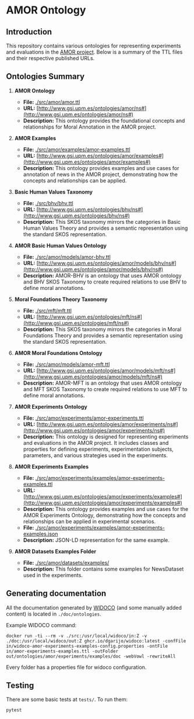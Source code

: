 # AMOR Ontology

## Introduction

This repository contains various ontologies for representing experiments and evaluations in the [AMOR project](https://www.gsi.upm.es/amor). Below is a summary of the TTL files and their respective published URLs.

## Ontologies Summary

1. **AMOR Ontology**
   - **File:** [./src/amor/amor.ttl](./src/amor/amor.ttl)
   - **URL:** [http://www.gsi.upm.es/ontologies/amor/ns#](http://www.gsi.upm.es/ontologies/amor/ns#)
   - **Description:** This ontology provides the foundational concepts and relationships for Moral Annotation in the AMOR project.

2. **AMOR Examples**
    - **File:** [./src/amor/examples/amor-examples.ttl](./src/amor/examples/amor-examples.ttl)
    - **URL:** [http://www.gsi.upm.es/ontologies/amor/examples#](http://www.gsi.upm.es/ontologies/amor/examples#)
    - **Description:** This ontology provides examples and use cases for annotation of news in the AMOR project, demonstrating how the concepts and relationships can be applied.

3. **Basic Human Values Taxonomy**
    - **File:** [./src/bhv/bhv.ttl](./src/bhv/bhv.ttl)
    - **URL:** [http://www.gsi.upm.es/ontologies/bhv/ns#](http://www.gsi.upm.es/ontologies/bhv/ns#)
    - **Description:** This SKOS taxonomy mirrors the categories in Basic Human Values Theory and provides a semantic representation using the standard SKOS representation.

4. **AMOR Basic Human Values Ontology**
    - **File:** [./src/amor/models/amor-bhv.ttl](./src/amor/models/amor-bhv.ttl)
    - **URL:** [http://www.gsi.upm.es/ontologies/amor/models/bhv/ns#](http://www.gsi.upm.es/ontologies/amor/models/bhv/ns#)
    - **Description:** AMOR-BHV is an ontology that uses AMOR ontology and BHV SKOS Taxonomy to create required relations to use BHV to define moral annotations.

5. **Moral Foundations Theory Taxonomy**
    - **File:** [./src/mft/mft.ttl](./src/mft/mft.ttl)
    - **URL:** [http://www.gsi.upm.es/ontologies/mft/ns#](http://www.gsi.upm.es/ontologies/mft/ns#)
    - **Description:** This SKOS taxonomy mirrors the categories in Moral Foundations Theory and provides a semantic representation using the standard SKOS representation.

6. **AMOR Moral Foundations Ontology**
    - **File:** [./src/amor/models/amor-mft.ttl](./src/amor/models/amor-mft.ttl)
    - **URL:** [http://www.gsi.upm.es/ontologies/amor/models/mft/ns#](http://www.gsi.upm.es/ontologies/amor/models/mft/ns#)
    - **Description:** AMOR-MFT is an ontology that uses AMOR ontology and MFT SKOS Taxonomy to create required relations to use MFT to define moral annotations.

7. **AMOR Experiments Ontology**
    - **File:** [./src/amor/experiments/amor-experiments.ttl](./src/amor/experiments/amor-experiments.ttl)
    - **URL:** [http://www.gsi.upm.es/ontologies/amor/experiments/ns#](http://www.gsi.upm.es/ontologies/amor/experiments/ns#)
    - **Description:** This ontology is designed for representing experiments and evaluations in the AMOR project. It includes classes and properties for defining experiments, experimentation subjects, parameters, and various strategies used in the experiments.

8. **AMOR Experiments Examples**
     - **File:** [./src/amor/experiments/examples/amor-experiments-examples.ttl](./src/amor/experiments/examples/amor-experiments-examples.ttl)
     - **URL:** [http://www.gsi.upm.es/ontologies/amor/experiments/examples#](http://www.gsi.upm.es/ontologies/amor/experiments/examples#)
     - **Description:** This ontology provides examples and use cases for the AMOR Experiments Ontology, demonstrating how the concepts and relationships can be applied in experimental scenarios.
     - **File:** [./src/amor/experiments/examples/amor-experiments-examples.json](./src/amor/experiments/examples/amor-experiments-examples.json)
     - **Description:** JSON-LD representation for the same example.

9. **AMOR Datasets Examples Folder**
     - **File:** [./src/amor/datasets/examples/](./src/amor/datasets/examples/)
     - **Description:** This folder contains some examples for NewsDataset used in the experiments.

## Generating documentation
All the documentation generated by [WIDOCO](https://github.com/dgarijo/Widoco) (and some manually added content) is located in `./doc/ontologies`.

Example WIDOCO command:

```
docker run -ti --rm -v ./src:/usr/local/widoco/in:Z -v ./doc:/usr/local/widoco/out:Z ghcr.io/dgarijo/widoco:latest -confFile in/widoco-amor-experiments-examples-config.properties -ontFile in/amor-experiments-examples.ttl -outFolder out/ontologies/amor/experiments/examples/doc -webVowl -rewriteAll
```
Every folder has a properties file for widoco configuration.

## Testing

There are some basic tests at `tests/`.
To run them:

```
pytest
```
